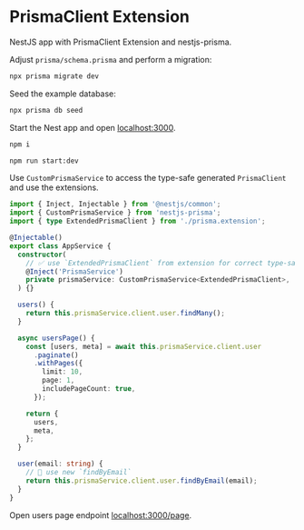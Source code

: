 # PrismaClient Extension

NestJS app with PrismaClient Extension and nestjs-prisma.

Adjust `prisma/schema.prisma` and perform a migration:

```sh
npx prisma migrate dev
```

Seed the example database:

```sh
npx prisma db seed
```

Start the Nest app and open [localhost:3000](http://localhost:3000).

```sh
npm i

npm run start:dev
```

Use `CustomPrismaService` to access the type-safe generated `PrismaClient` and use the extensions.

```ts
import { Inject, Injectable } from '@nestjs/common';
import { CustomPrismaService } from 'nestjs-prisma';
import { type ExtendedPrismaClient } from './prisma.extension';

@Injectable()
export class AppService {
  constructor(
    // ✅ use `ExtendedPrismaClient` from extension for correct type-safety
    @Inject('PrismaService')
    private prismaService: CustomPrismaService<ExtendedPrismaClient>,
  ) {}

  users() {
    return this.prismaService.client.user.findMany();
  }

  async usersPage() {
    const [users, meta] = await this.prismaService.client.user
      .paginate()
      .withPages({
        limit: 10,
        page: 1,
        includePageCount: true,
      });

    return {
      users,
      meta,
    };
  }

  user(email: string) {
    // 🦾 use new `findByEmail`
    return this.prismaService.client.user.findByEmail(email);
  }
}
```

Open users page endpoint [localhost:3000/page](http://localhost:3000/page).
